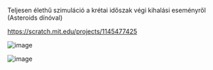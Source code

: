 Teljesen élethű szimuláció a krétai időszak végi kihalási eseményről (Asteroids dínóval)

https://scratch.mit.edu/projects/1145477425

![image](https://github.com/user-attachments/assets/caa2aa20-f480-48e1-8759-0692bd6f51df)

![image](https://github.com/user-attachments/assets/c8bcc3cf-e6bb-497c-b98d-0795e8e6b24d)


